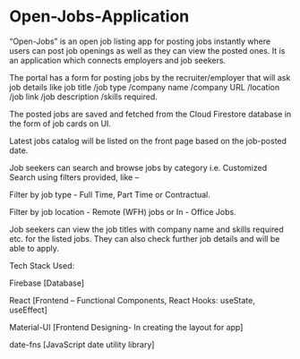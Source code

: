 # Open-Jobs-Application

“Open-Jobs” is an open job listing app for posting jobs instantly where users can post job openings as well as they can view the posted ones. 
It is an application which connects employers and job seekers.

The portal has a form for posting jobs by the recruiter/employer that will ask job details like job title /job type /company name /company URL /location /job link /job description /skills required.

The posted jobs are saved and fetched from the Cloud Firestore database in the form of job cards on UI.

Latest jobs catalog will be listed on the front page based on the job-posted date.

Job seekers can search and browse jobs by category i.e. Customized Search using filters provided, like –

Filter by job type - Full Time, Part Time or Contractual.

Filter by job location - Remote (WFH) jobs or In - Office Jobs. 

Job seekers can view the job titles with company name and skills required etc. for the listed jobs. They can also check further job details and will be able to apply.


Tech Stack Used:


Firebase  [Database]

React  [Frontend – Functional Components, React Hooks: useState, useEffect]

Material-UI  [Frontend Designing- In creating the layout for app]

date-fns  [JavaScript date utility library]


